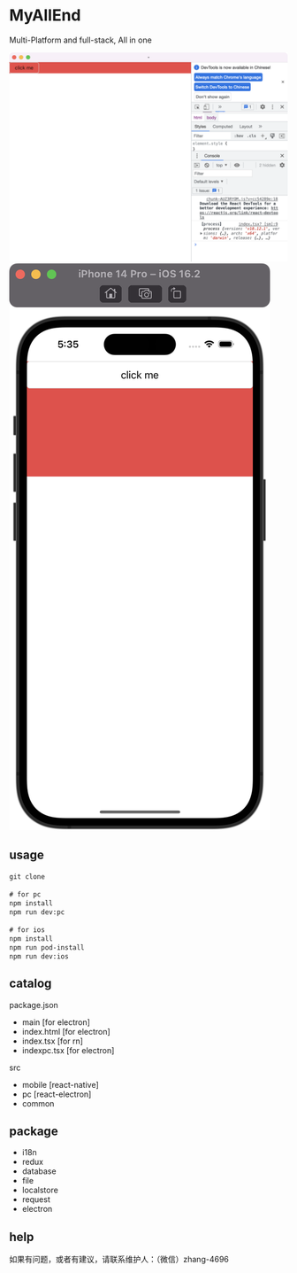 # MyAllEnd

Multi-Platform and full-stack, All in one

![pc](./document/pc.png)
![mobile](./document/mobile.png)

## usage
```
git clone

# for pc
npm install
npm run dev:pc

# for ios
npm install
npm run pod-install
npm run dev:ios
```

## catalog
package.json
- main [for electron]
- index.html [for electron]
- index.tsx [for rn]
- indexpc.tsx [for electron]

src
- mobile [react-native]
- pc [react-electron]
- common
## package
* i18n
* redux
* database
* file
* localstore
* request
* electron

## help
如果有问题，或者有建议，请联系维护人：（微信）zhang-4696
